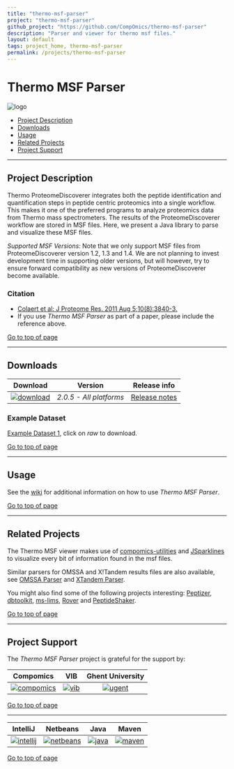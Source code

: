 ```yaml
---
title: "thermo-msf-parser"
project: "thermo-msf-parser"
github_project: "https://github.com/CompOmics/thermo-msf-parser"
description: "Parser and viewer for thermo msf files."
layout: default
tags: project_home, thermo-msf-parser
permalink: /projects/thermo-msf-parser
---
```


# Thermo MSF Parser
![logo](http://genesis.ugent.be/uvpublicdata/thermo-msf-parser/thermo-msf-parser_logo.png) 

 * [Project Description](#project-description)
 * [Downloads](#downloads)
 * [Usage](#usage)
 * [Related Projects](#related-projects)
 * [Project Support](#project-support)

----

## Project Description

Thermo ProteomeDiscoverer integrates both the peptide identification and quantification steps in peptide centric proteomics into a single workflow. This makes it one of the preferred programs to analyze proteomics data from Thermo mass spectrometers. The results of the ProteomeDiscoverer workflow are stored in MSF files. Here, we present a Java library to parse and visualize these MSF files.

*Supported MSF Versions:*
Note that we only support MSF files from ProteomeDiscoverer version 1.2, 1.3 and 1.4. We are not planning to invest development time in supporting older versions, but will however, try to ensure forward compatibility as new versions of ProteomeDiscoverer become available.

### Citation
 * [Colaert et al: J Proteome Res. 2011 Aug 5;10(8):3840-3.](http://pubs.acs.org/doi/abs/10.1021/pr2005154)
 * If you use *Thermo MSF Parser* as part of a paper, please include the reference above.

[Go to top of page](#thermo-msf-parser)

----

## Downloads

| Download | Version | Release info |
| :--: |:--:| :--:|
| <a href="https://genesis.ugent.be/maven2/com/compomics/thermo_msf_parser/thermo_msf_parser_GUI/2.0.5/thermo_msf_parser_GUI-2.0.5-archive.zip" onclick="trackOutboundLink('usage','download','thermo-msf-parser','https://genesis.ugent.be/maven2/com/compomics/thermo_msf_parser/thermo_msf_parser_GUI/2.0.5/thermo_msf_parser_GUI-2.0.5-archive.zip'); return false;"><img src="https://github.com/compomics/thermo-msf-parser/wiki/images/download_button.png" alt="download" /></a> | *2.0.5 - All platforms* |    [Release notes](/projects/thermo-msf-parser/wiki/ReleaseNotes) |

### Example Dataset
[Example Dataset 1](https://github.com/compomics/thermo-msf-parser/blob/master/thermo_msf_parser_API/src/test/resources/test-msf-v-1.2.msf), click on *raw* to download.

[Go to top of page](#thermo-msf-parser)

----

## Usage
See the [wiki](/projects/thermo-msf-parser/wiki) for additional information on how to use *Thermo MSF Parser*.

[Go to top of page](#thermo-msf-parser)

----

## Related Projects

The Thermo MSF viewer makes use of [compomics-utilities](http://code.google.com/p/compomics-utilities) and [JSparklines](http://code.google.com/p/jsparklines) to visualize every bit of information found in the msf files.

Similar parsers for OMSSA and X!Tandem results files are also available, see [OMSSA Parser](http://code.google.com/p/omssa-parser) and [XTandem Parser](http://code.google.com/p/xtandem-parser).

You might also find some of the following projects interesting: [Peptizer](http://code.google.com/p/peptizer),
[dbtoolkit](/projects/dbtoolkit),
[ms-lims](http://code.google.com/p/ms-lims),
[Rover](http://code.google.com/p/compomics-rover) and
[PeptideShaker](http://code.google.com/p/peptide-shaker).

[Go to top of page](#thermo-msf-parser)

----

## Project Support

The *Thermo MSF Parser* project is grateful for the support by:

| Compomics | VIB | Ghent University|
|:--:|:--:|:--:|
| [![compomics](http://genesis.ugent.be/uvpublicdata/image/compomics.png)](http://www.compomics.com) | [![vib](http://genesis.ugent.be/uvpublicdata/image/vib.png)](http://www.vib.be) | [![ugent](http://genesis.ugent.be/uvpublicdata/image/ugent.png)](http://www.ugent.be/en) |

[Go to top of page](#thermo-msf-parser)

----

| IntelliJ | Netbeans | Java | Maven |
|:--:|:--:|:--:|:--:|
| [![intellij](https://www.jetbrains.com/idea/docs/logo_intellij_idea.png)](https://www.jetbrains.com/idea/) | [![netbeans](https://netbeans.org/images_www/visual-guidelines/NB-logo-single.jpg)](https://netbeans.org/) | [![java](http://genesis.ugent.be/uvpublicdata/image/java.png)](http://java.com/en/) | [![maven](http://genesis.ugent.be/uvpublicdata/image/maven.png)](http://maven.apache.org/) |

[Go to top of page](#thermo-msf-parser)
